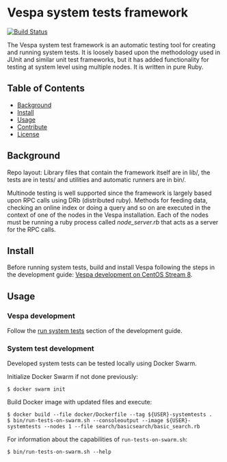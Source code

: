 <!-- Copyright Vespa.ai. All rights reserved. -->

# Vespa system tests framework

[![Build Status](https://cd.screwdriver.cd/pipelines/7039/test-system-tests/badge)](https://cd.screwdriver.cd/pipelines/7039)


The Vespa system test framework is an automatic testing tool for creating and running
system tests. It is loosely based upon the methodology used in JUnit and
similar unit test frameworks, but it has added functionality for testing at system level
using multiple nodes. It is written in pure Ruby.

## Table of Contents

- [Background](#background)
- [Install](#install)
- [Usage](#usage)
- [Contribute](#contribute)
- [License](#license)

## Background

Repo layout: Library files that contain the framework itself are in lib/,
the tests are in tests/ and utilities and automatic runners are in bin/.

Multinode testing is well supported since the framework is largely based upon RPC calls using
DRb (distributed ruby). Methods for feeding data, checking an online index or doing a query
and so on are executed in the context of one of the nodes in the Vespa installation.
Each of the nodes must be running a ruby process called <i>node_server.rb</i> that acts as a server
for the RPC calls.

## Install

Before running system tests, build and install Vespa following the steps in the development guide:
[Vespa development on CentOS Stream 8](https://github.com/vespa-engine/docker-image-dev#vespa-development-on-almalinux-8).

## Usage
### Vespa development

Follow the [run system tests](https://github.com/vespa-engine/docker-image-dev#run-system-tests)
section of the development guide.

### System test development
Developed system tests can be tested locally using Docker Swarm.

Initialize Docker Swarm if not done previously:

```
$ docker swarm init
```

Build Docker image with updated files and execute:

```
$ docker build --file docker/Dockerfile --tag ${USER}-systemtests .
$ bin/run-tests-on-swarm.sh --consoleoutput --image ${USER}-systemtests --nodes 1 --file search/basicsearch/basic_search.rb
```

For information about the capabilities of ```run-tests-on-swarm.sh```:

```
$ bin/run-tests-on-swarm.sh --help
```

